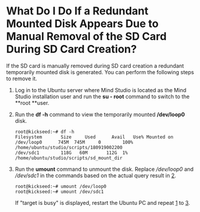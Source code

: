 # What Do I Do If a Redundant Mounted Disk Appears Due to Manual Removal of the SD Card During SD Card Creation?<a name="EN-US_TOPIC_0196221499"></a>

If the SD card is manually removed during SD card creation a redundant temporarily mounted disk is generated. You can perform the following steps to remove it.

1.  <a name="en-us_topic_0177457208_li1139413655815"></a>Log in to the Ubuntu server where  Mind Studio  is located as the  Mind Studio  installation user and run the  **su - root**  command to switch to the  **root **user.
2.  <a name="en-us_topic_0177457208_li15906541188"></a>Run the  **df -h**  command to view the temporarily mounted  **/dev/loop0**  disk.

    ```
    root@kickseed:~# df -h
    Filesystem       Size     Used      Avail   Use% Mounted on
    /dev/loop0      745M  745M     0        100% /home/ubuntu/studio/scripts/180919002200
    /dev/sdc1        118G   60M       112G  1%    /home/ubuntu/studio/scripts/sd_mount_dir
    ```

3.  <a name="en-us_topic_0177457208_li143961867582"></a>Run the  **umount**  command to unmount the disk. Replace  _/dev/loop0_  and  _/dev/sdc1_  in the commands based on the actual query result in  [2](#en-us_topic_0177457208_li15906541188).

    ```
    root@kickseed:~# umount /dev/loop0
    root@kickseed:~# umount /dev/sdc1
    ```

    If "target is busy" is displayed, restart the Ubuntu PC and repeat  [1](#en-us_topic_0177457208_li1139413655815)  to  [3](#en-us_topic_0177457208_li143961867582).


